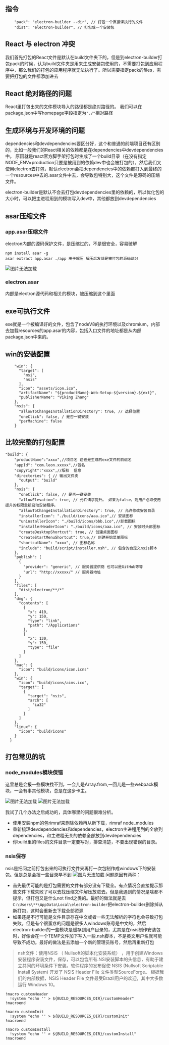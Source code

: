 ## 指令

```
    "pack": "electron-builder --dir", // 打包一个直接课执行的文件
    "dist": "electron-builder", // 打包成一个安装包
```

## React 与 electron 冲突

我们首先打包的React文件是默认在build文件夹下的，但是到electron-builder打包pack的时候，认为build文件夹是用来生成安装包使用的，不需要打包到应用程序中，那么我们的打包的应用程序就无法执行了。所以需要指定pack的files，需要把打包的文件都添加进去


## React 绝对路径的问题

React里打包出来的文件模块导入的路径都是绝对路径的。
我们可以在package.json中写homepage字段指定为`"./"`相对路径


## 生成环境与开发环境的问题


dependencies和devdependencies要区分好，这个和普通的前端项目还有区别的，比如一般我们的React相关的依赖都是在dependencies中devdependencies中。
原因就是react官方脚手架打包时生成了一个build目录（在没有指定NODE_ENV=production只要是被用到的依赖dev中也会被打包的），然后我们又使用electron去打包，默认electron会把dependencies中的依赖都打入到最终的一个resources中去的.asar文件中去，会导致包特别大，这个文件是源码的压缩文件。


electron-builder是默认不会去打包devdependencies里的依赖的，所以优化包的大小时，可以把主进程用到的模块写入dev中，其他都放到devdependencies

## asar压缩文件

### app.asar压缩文件

electron内部的源码保护文件，是压缩过的，不是很安全，容易破解

```
npm install asar -g
asar extract app.asar ./app 用于解压 解压后发就是被打包的源码部分
```
![图片无法加载](./../img/electronASAR文件结构.png)

### electron.asar

内部是electron源代码和相关的模块，被压缩到这个里面

## exe可执行文件

exe就是一个被编译好的文件，包含了nodeV8的执行环境以及chromium，内部去加载resources的app.asar的内容，包括入口文件的地址都是从内部package.json中来的。


## win的安装配置
```
    "win": {
      "target": [
        "msi",
        "nsis"
      ],
      "icon": "assets/icon.ico",
      "artifactName": "${productName}-Web-Setup-${version}.${ext}",
      "publisherName": "Viking Zhang"
    },
    "nsis": {
      "allowToChangeInstallationDirectory": true, // 选择位置
      "oneClick": false, / 是否一键安装
      "perMachine": false
    }
```

## 比较完整的打包配置

```
"build": {
    "productName":"xxxx",//项目名 这也是生成的exe文件的前缀名
    "appId": "com.leon.xxxxx",//包名  
    "copyright":"xxxx",//版权  信息
    "directories": { // 输出文件夹
      "output": "build"
    }, 
    "nsis": {
      "oneClick": false, // 是否一键安装
      "allowElevation": true, // 允许请求提升。 如果为false，则用户必须使用提升的权限重新启动安装程序。
      "allowToChangeInstallationDirectory": true, // 允许修改安装目录
      "installerIcon": "./build/icons/aaa.ico",// 安装图标
      "uninstallerIcon": "./build/icons/bbb.ico",//卸载图标
      "installerHeaderIcon": "./build/icons/aaa.ico", // 安装时头部图标
      "createDesktopShortcut": true, // 创建桌面图标
      "createStartMenuShortcut": true,// 创建开始菜单图标
      "shortcutName": "xxxx", // 图标名称
      "include": "build/script/installer.nsh", // 包含的自定义nsis脚本
    },
    "publish": [
      {
        "provider": "generic", // 服务器提供商 也可以是GitHub等等
        "url": "http://xxxxx/" // 服务器地址
      }
    ],
    "files": [
      "dist/electron/**/*"
    ],
    "dmg": {
      "contents": [
        {
          "x": 410,
          "y": 150,
          "type": "link",
          "path": "/Applications"
        },
        {
          "x": 130,
          "y": 150,
          "type": "file"
        }
      ]
    },
    "mac": {
      "icon": "build/icons/icon.icns"
    },
    "win": {
      "icon": "build/icons/aims.ico",
      "target": [
        {
          "target": "nsis",
          "arch": [
            "ia32"
          ]
        }
      ]
    },
    "linux": {
      "icon": "build/icons"
    }
  }
```

## 打包常见的坑

### node_modules模块保错

这里总是会报一些模块找不到，一会儿是Array.from,一回儿是一些webpack模块，一会有事其他模块，总是在这步卡主。

![图片无法加载](./../img/electron打包node_modules报错.png)
![图片无法加载](./../img/electron打包node_modules报错2.png)

我试了几个办法之后成功的，具体哪里的问题很难分析。
- 使用安装npm的包rimraf来删除依赖再从新下载，rimraf node_modules
- 重新梳理devdependencies和dependencies，electron主进程用到的全放到dependencies，和主进程无关的依赖全部放到devdependencies
- 你build里的files的文件目录一定要写对，排查清楚，不要出现错误的目录。

### nsis保存

nsis是把问之前打包出来的可执行文件夹再打一次包制作成windows下的安装包。但是总是会报一些目录早不到
![图片无法加载](../img/electron打包nsis报错.png)
问题原因有两种：
- 首先最优可能的是打包需要的文件有部分没有下载全。有点情况会直接提示那些文件下载失败了可以去找压缩文件解压放进去。但是我遇到的情况是啥都不提示，但打包又是什么not find之类的。最好的做法就是去`C:\Users\**\AppData\Local\electron-builder`把electron-builder删除掉从新打包，这时会重新去下载全部资源
- 如果还是不行可能是文件目录存在中文或者一些无法解析的字符也会导致打包失败。但是有个很蛋疼的问题是很多人windows账号是中文的，然后electron-builder的一些模块是缓存到用户目录的，尤其是在nsis制作安装包时，好像会在一个TEMP文件加下写入一些.nsh脚本，不是英文用户名就可能导致不成功。最好的做法是去添加一个新的管理员账号，然后再重新打包

>nsh文件：使用NSIS （ Nullsoft的脚本化安装系统） ，用于创建Windows安装程序安装文件，保存，可以包含所有.NSI安装脚本的头信息，有助于建立共同的环境条件下安装。软件程序的发布促使 NSIS (Nullsoft Scriptable Install System) 开发了 NSIS Header File 文件类型SourceForge。 根据我们的内部数据，NSIS Header File 文件最受Brazil用户的欢迎，其中大多数运行 Windows 10。

```
!macro customHeader
  !system "echo '' > ${BUILD_RESOURCES_DIR}/customHeader"
!macroend

!macro customInit
  !system "echo '' > ${BUILD_RESOURCES_DIR}/customInit"
!macroend

!macro customInstall
  !system "echo '' > ${BUILD_RESOURCES_DIR}/customInstall"
!macroend
```